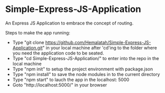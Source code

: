 # Simple-Express-JS-Application
An Express JS Application to embrace the concept of routing.

Steps to make the app running:

  - Type "git clone https://github.com/Hemalatah/Simple-Express-JS-Application.git" in your local machine after 'cd'ing to the folder where you need the application code to be seated.
  - Type "cd Simple-Express-JS-Application/" to enter into the repo in the local machine
  - Type "npm init" to setup the project environment with package.json
  - Type "npm install" to save the node modules in to the current directory
  - Type "npm start" to lauch the app in the localhost: 5000
  - Goto "http://localhost:5000/" in your browser 
